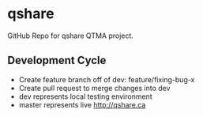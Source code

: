 # qshare
GitHub Repo for qshare QTMA project.

## Development Cycle
- Create feature branch off of dev: feature/fixing-bug-x
- Create pull request to merge changes into dev
- dev represents local testing environment
- master represents live http://qshare.ca

